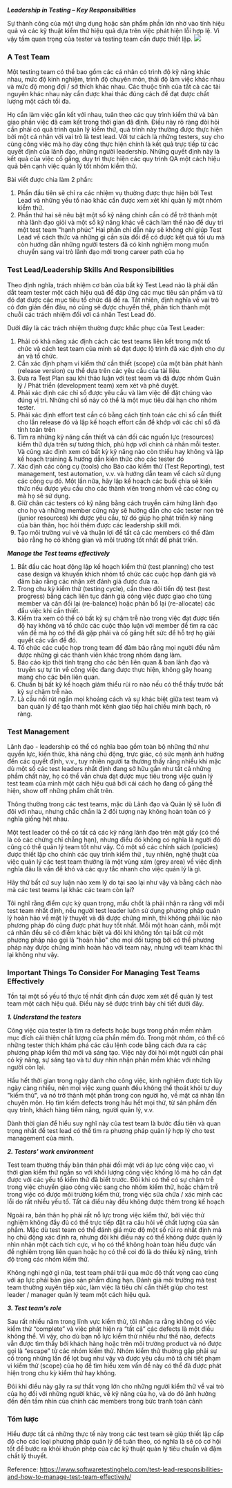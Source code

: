 ***Leadership in Testing – Key Responsibilities***

Sự thành công của một ứng dụng hoặc sản phẩm phần lớn nhờ vào tính hiệu quả và các kỹ thuật kiểm thử hiệu quả dựa trên việc phát hiện lỗi hợp lệ. Vì vậy tầm quan trọng của tester và testing team cần được thiết lập.
![](https://images.viblo.asia/1f76e8bf-9b1e-4f8c-b32e-e02e66e57e16.png)

### A Test Team
Một testing team có thể bao gồm các cá nhân có trình độ kỹ năng khác nhau, mức độ kinh nghiệm, trình độ chuyên môn, thái độ làm việc khác nhau và mức độ mong đợi / sở thích khác nhau. Các thuộc tính của tất cả các tài nguyên khác nhau này cần được khai thác đúng cách để đạt được chất lượng một cách tối đa.

Họ cần làm việc gắn kết với nhau, tuân theo các quy trình kiểm thử và bàn giao phần việc đã cam kết trong thời gian đã định. Điều này rõ ràng đòi hỏi cần phải có quá trình quản lý kiểm thử, quá trình này thường được thực hiện bởi một cá nhân với vai trò là test lead.
Với tư cách là những testers, suy cho cùng công việc mà họ dày công thực hiện chính là kết quả trực tiếp từ các quyết định của lãnh đạo, những người leadership. Những quyết định này là kết quả của việc cố gắng, duy trì thực hiện các quy trình QA một cách hiệu quả bên cạnh việc quản lý tốt nhóm kiểm thử.

Bài viết được chia làm 2 phần: 
1. Phần đầu tiên sẽ chỉ ra các nhiệm vụ thường được thực hiện bởi Test Lead và những yếu tố nào khác cần được xem xét khi quản lý một nhóm kiểm thử.
2. Phần thứ hai sẽ nêu bật một số kỹ năng chính cần có để trở thành một nhà lãnh đạo giỏi và một số kỹ năng khác về cách làm thế nào để duy trì một test team "hạnh phúc"
Hai phần chỉ dẫn này sẽ không chỉ giúp Test Lead về cách thức và những gì cần sửa đổi để có được kết quả tối ưu mà còn hướng dẫn những người testers đã có kinh nghiệm mong muốn chuyển sang vai trò lãnh đạo mới trong career path của họ 

### Test Lead/Leadership Skills And Responsibilities
Theo định nghĩa, trách nhiệm cơ bản của bất kỳ Test Lead nào là phải dẫn dắt team tester một cách hiệu quả để đáp ứng các mục tiêu sản phẩm và từ đó đạt được các mục tiêu tổ chức đã đề ra. Tất nhiên, định nghĩa về vai trò có đơn giản đến đâu, nó cũng sẽ được chuyển thể, phân tích thành một chuỗi các trách nhiệm đối với cá nhân Test Lead đó.

Dưới đây là các trách nhiệm thường được khắc phục của Test Leader: 
1. Phải có khả năng xác định cách các test teams liên kết trong một tổ chức và cách test team của mình sẽ đạt được lộ trình đã xác định cho dự án và tổ chức.
2. Cần xác định phạm vi kiểm thử cần thiết (scope) của một bản phát hành (release version) cụ thể dựa trên các yêu cầu của tài liệu.
3. Đưa ra Test Plan sau khi thảo luận với test team và đã được nhóm Quản lý / Phát triển (development team) xem xét và phê duyệt.
4. Phải xác định các chỉ số được yêu cầu và làm việc để đặt chúng vào đúng vị trí. Những chỉ số này có thể là một mục tiêu dài hạn cho nhóm tester.
5. Phải xác định effort test cần có bằng cách tính toán các chỉ số cần thiết cho lần release đó và lập kế hoạch effort cần để khớp với các chỉ sổ đã tính toán trên
6. Tìm ra những kỹ năng cần thiết và cân đối các nguồn lực (resources) kiểm thử dựa trên sự tương thích, phù hợp với chính cá nhân mỗi tester. Và cũng xác định xem có bất kỳ kỹ năng nào còn thiếu hay không và lập kế hoạch training & hướng dẫn kiến thức cho các tester đó
7. Xác định các công cụ (tools) cho Báo cáo kiểm thử (Test Reporting), test management, test automation, v.v. và hướng dẫn team về cách sử dụng các công cụ đó. Một lần nữa, hãy lập kế hoạch các buổi chia sẻ kiến thức nếu được yêu cầu cho các thành viên trong nhóm về các công cụ mà họ sẽ sử dụng.
8. Giữ chân các testers có kỹ năng bằng cách truyền cảm hứng lãnh đạo cho họ và những member cứng này sẽ hướng dẫn cho các tester non trẻ (junior resources) khi được yêu cầu, từ đó giúp họ phát triển kỹ năng của bản thân, học hỏi thêm được các leadership skill mới.
9. Tạo môi trường vui vẻ và thuận lợi để tất cả các members có thể đảm bảo rằng họ có không gian và môi trường tốt nhất để phát triển.

***Manage the Test teams effectively***
1. Bắt đầu các hoạt động lập kế hoạch kiểm thử (test planning) cho test case design và khuyến khích nhóm tổ chức các cuộc họp đánh giá và đảm bảo rằng các nhận xét đánh giá được đưa ra.
2. Trong chu kỳ kiểm thử (testing cycle), cần theo dõi tiến độ test (test progress) bằng cách liên tục đánh giá công việc được giao cho từng member và cân đối lại (re-balance) hoặc phân bổ lại (re-allocate) các đầu việc khi cần thiết.
3. Kiểm tra xem có thể có bất kỳ sự chậm trễ nào trong việc đạt được tiến độ hay không và tổ chức các cuộc thảo luận với member để tìm ra các vấn đề mà họ có thể đã gặp phải và cố gắng hết sức để hỗ trợ họ giải quyết các vấn đề đó.
4. Tổ chức các cuộc họp trong team để đảm bảo rằng mọi người đều nằm được những gì các thành viên khác trong nhóm đang làm.
5. Báo cáo kịp thời tình trạng cho các bên liên quan & ban lãnh đạo và truyền sự tự tin về công việc đang được thực hiện, không gây hoang mang cho các bên liên quan.
6. Chuẩn bị bất kỳ kế hoạch giảm thiểu rủi ro nào nếu có thể thấy trước bất kỳ sự chậm trễ nào.
7. Là cầu nối rút ngắn mọi khoảng cách và sự khác biệt giữa test team và ban quản lý để tạo thành một kênh giao tiếp hai chiều minh bạch, rõ ràng.

### Test Management
Lãnh đạo - leadership có thể có nghĩa bao gồm toàn bộ những thứ như quyền lực, kiến thức, khả năng chủ động, trực giác, có sức mạnh ảnh hưởng đến các quyết định, v.v., tuy nhiên người ta thường thấy rằng nhiều khi mặc dù một số các test leaders nhất định đang sở hữu gần như tất cả những phẩm chất này, họ có thể vẫn chưa đạt được mục tiêu trong việc quản lý test team của mình một cách hiệu quả bởi cái cách họ đang cố gắng thể hiện, show off những phẩm chất trên.

Thông thường trong các test teams, mặc dù Lãnh đạo và Quản lý sẽ luôn đi đôi với nhau, nhưng chắc chắn là 2 đối tượng này không hoàn toàn có ý nghĩa giống hệt nhau.

Một test leader có thể có tất cả các kỹ năng lãnh đạo trên mặt giấy (có thể là có các chứng chỉ chẳng hạn), nhưng điều đó không có nghĩa là người đó cũng có thể quản lý team tốt như vậy. Có một số các chính sách (policies) được thiết lập cho chính các quy trình kiểm thử , tuy nhiên, nghệ thuật của việc quản lý các test team thường là một vùng xám (grey area) về việc định nghĩa đâu là vấn đề khó và các quy tắc nhanh cho việc quản lý là gì. 

Hãy thử bất cứ suy luận nào xem lý do tại sao lại như vậy và bằng cách nào mà các test teams lại khác các team còn lại?

Tôi nghĩ rằng điểm cực kỳ quan trọng, mấu chốt là phải nhận ra rằng với mỗi test team nhất định, nếu người test leader luôn sử dụng phương pháp quản lý hoàn hảo về mặt lý thuyết và đã được chứng minh, thì không phải lúc nào phương pháp đó cũng được phát huy tốt nhất.
Mỗi một hoàn cảnh, mỗi một cá nhân đều sẽ có điểm khác biệt và đôi khi không tồn tại bất cứ một phương pháp nào gọi là "hoàn hảo" cho mọi đối tượng bởi có thể phương pháp này được chứng minh hoàn hảo với team này, nhưng với team khác thì lại không như vậy. 

### Important Things To Consider For Managing Test Teams Effectively

Tồn tại một số yếu tố thực tế nhất định cần được xem xét để quản lý test team một cách hiệu quả. Điều này sẽ được trình bày chi tiết dưới đây.

***1. Understand the testers***

Công việc của tester là tìm ra defects hoặc bugs trong phần mềm nhằm mục đích cải thiện chất lượng của phần mềm đó. Trong một nhóm, có thể có những tester thích khám phá các câu lệnh code bằng cách đưa ra các phương pháp kiểm thử mới và sáng tạo. Việc này đòi hỏi một người cần phải có kỹ năng, sự sáng tạo và tư duy nhìn nhận phần mềm khác với những người còn lại.

Hầu hết thời gian trong ngày dành cho công việc, kinh nghiệm được tích lũy ngày càng nhiều, nên mọi việc xung quanh đều không thể thoát khỏi tư duy "kiểm thử", và nó trở thành một phần trong con người họ, về mặt cá nhân lẫn chuyên môn. Họ tìm kiếm defects trong hầu hết mọi thứ, từ sản phẩm đến quy trình, khách hàng tiềm năng, người quản lý, v.v.

Dành thời gian để hiểu suy nghĩ này của test team là bước đầu tiên và quan trọng nhất để test lead có thể tìm ra phương pháp quản lý hợp lý cho test management của mình.

***2. Testers' work environment***

Test team thường thấy bản thân phải đối mặt với áp lực công việc cao, vì thời gian kiểm thử ngắn so với khối lượng công việc khổng lồ mà họ cần đạt được với các yếu tố kiểm thử đã biết trước.
Đôi khi có thể có sự chậm trễ trong việc chuyển giao công việc sang cho nhóm kiểm thử, hoặc chậm trễ trong việc có được môi trường kiểm thử, trong việc sửa chữa / xác minh các lỗi do rất nhiều yếu tố. Tất cả điều này đều không được thêm trong kế hoạch

Ngoài ra, bản thân họ phải rất nỗ lực trong việc kiểm thử, bởi việc thử nghiệm không đầy đủ có thể trực tiếp đặt ra câu hỏi về chất lượng của sản phẩm.
Mặc dù test team có thể đánh giá mức độ một số rủi ro nhất định mà họ chủ động xác định ra, nhưng đôi khi điều này có thể không được quản lý nhìn nhận một cách tích cực, vì họ có thể không hoàn toàn hiểu được vấn đề nghiêm trọng liên quan hoặc họ có thể coi đó là do thiếu kỹ năng, trình độ trong các nhóm kiểm thử.

Không nghi ngờ gì nữa, test team phải trải qua mức độ thất vọng cao cùng với áp lực phải bàn giao sản phẩm đúng hạn. Đánh giá môi trường mà test team thường xuyên tiếp xúc, làm việc là tiêu chí cần thiết giúp cho test leader / manager quản lý team một cách hiệu quả.

***3. Test team's role***

Sau rất nhiều năm trong lĩnh vực kiểm thử, tôi nhận ra rằng không có việc kiểm thử “complete” và việc phát hiện ra “tất cả” các defects là một điều không thể.
Vì vậy, cho dù bạn nỗ lực kiểm thử nhiều như thế nào, defects vẫn được tìm thấy bởi khách hàng hoặc trên môi trường product và nó được gọi là “escape” từ các nhóm kiểm thử. Nhóm kiểm thử thường gặp phải sự cố trong những lần để lọt bug như vậy và được yêu cầu mô tả chi tiết phạm vi kiểm thử (scope) của họ để tìm hiểu xem vấn đề này có thể đã được phát hiện trong chu kỳ kiểm thử hay không.

Đôi khi điều này gây ra sự thất vọng lớn cho những người kiểm thử về vai trò của họ đối với những người khác, về kỹ năng của họ, và do đó ảnh hưởng đến đến tầm nhìn của chính các members trong bức tranh toàn cảnh

### Tóm lược 
Hiểu được tất cả những thực tế này trong các test team sẽ giúp thiết lập cấp độ cho các loại phương pháp quản lý để tuân theo, có nghĩa là sẽ có cơ hội tốt để bước ra khỏi khuôn phép của các kỹ thuật quản lý tiêu chuẩn và đậm chất lý thuyết.

Reference: https://www.softwaretestinghelp.com/test-lead-responsibilities-and-how-to-manage-test-team-effectively/